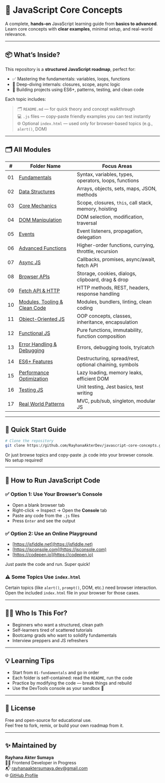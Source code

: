 # 🧠 JavaScript Core Concepts

A complete, **hands-on** JavaScript learning guide from **basics to advanced**.  
Learn core concepts with **clear examples**, minimal setup, and real-world relevance.

---

## 📦 What’s Inside?

This repository is a **structured JavaScript roadmap**, perfect for:

- ✅ Mastering the fundamentals: variables, loops, functions  
- 🧠 Deep-diving internals: closures, scope, async logic  
- 🚀 Building projects using ES6+, patterns, testing, and clean code

Each topic includes:

> 🗂️ `README.md` — for quick theory and concept walkthrough  
> 💻 `.js` files — copy-paste friendly examples you can test instantly  
> 🌐 Optional `index.html` — used only for browser-based topics (e.g., `alert()`, DOM)

---

## 🗂️ All Modules

| #   | Folder Name                                            | Focus Areas                                            |
|-----|--------------------------------------------------------|--------------------------------------------------------|
| 01  | [Fundamentals](./01-fundamentals/README.md)            | Syntax, variables, types, operators, loops, functions  |
| 02  | [Data Structures](./02-data-structures/README.md)      | Arrays, objects, sets, maps, JSON, methods             |
| 03  | [Core Mechanics](./03-core-mechanics/README.md)        | Scope, closures, `this`, call stack, memory, hoisting  |
| 04  | [DOM Manipulation](./04-dom-manipulation/README.md)    | DOM selection, modification, traversal                 |
| 05  | [Events](./05-events/README.md)                         | Event listeners, propagation, delegation               |
| 06  | [Advanced Functions](./06-advanced-functions/README.md)| Higher-order functions, currying, throttle, recursion  |
| 07  | [Async JS](./07-async-js/README.md)                     | Callbacks, promises, async/await, fetch API            |
| 08  | [Browser APIs](./08-browser-apis/README.md)             | Storage, cookies, dialogs, clipboard, drag & drop      |
| 09  | [Fetch API & HTTP](./09-fetch-api-http/README.md)      | HTTP methods, REST, headers, response handling         |
| 10  | [Modules, Tooling & Clean Code](./10-modules-tooling-clean-code/README.md) | Modules, bundlers, linting, clean coding       |
| 11  | [Object-Oriented JS](./11-object-oriented-js/README.md)| OOP concepts, classes, inheritance, encapsulation      |
| 12  | [Functional JS](./12-functional-js/README.md)           | Pure functions, immutability, function composition     |
| 13  | [Error Handling & Debugging](./13-error-handling-debugging/README.md) | Errors, debugging tools, try/catch       |
| 14  | [ES6+ Features](./14-es6-plus-features/README.md)       | Destructuring, spread/rest, optional chaining, symbols |
| 15  | [Performance Optimization](./15-performance-optimization/README.md) | Lazy loading, memory leaks, efficient DOM |
| 16  | [Testing JS](./16-testing-js/README.md)                 | Unit testing, Jest basics, test writing                |
| 17  | [Real World Patterns](./17-real-world-patterns/README.md) | MVC, pub/sub, singleton, modular JS                |

---

## 🚀 Quick Start Guide

```bash
# Clone the repository
git clone https://github.com/RayhanaAkterDev/javascript-core-concepts.git
```

Or just browse topics and copy-paste .js code into your browser console. No setup required!

---

## 🧪 How to Run JavaScript Code

### ✅ Option 1: Use Your Browser’s Console

- Open a blank browser tab  
- Right-click → Inspect → Open the **Console** tab  
- Paste any code from the `.js` files  
- Press `Enter` and see the output  

### ✅ Option 2: Use an Online Playground

- [https://jsfiddle.net](https://jsfiddle.net)  
- [https://jsconsole.com](https://jsconsole.com)  
- [https://codepen.io](https://codepen.io)  

Just paste the code and run. Super quick!

### ⚠️ Some Topics Use `index.html`

Certain topics (like `alert()`, `prompt()`, DOM, etc.) need browser interaction.  
Open the included `index.html` file in your browser for those cases.

---

## 👩‍💻 Who Is This For?

- Beginners who want a structured, clean path  
- Self-learners tired of scattered tutorials  
- Bootcamp grads who want to solidify fundamentals  
- Interview preppers and JS refreshers  

---

## 💡 Learning Tips

- Start from `01-fundamentals` and go in order  
- Each folder is self-contained: read the `README`, run the code  
- Practice by modifying the code — break things and rebuild  
- Use the DevTools console as your sandbox 🧪  

---

## 📜 License

Free and open-source for educational use.  
Feel free to fork, remix, or build your own roadmap from it.

---

## ✨ Maintained by

**Rayhana Akter Sumaya**  
👩‍💻 Frontend Developer in Progress  
📬 [rayhanaaktersumaya.dev@gmail.com](mailto:rayhanaaktersumaya.dev@gmail.com)  
🌐 [GitHub Profile](https://github.com/RayhanaAkterDev)
